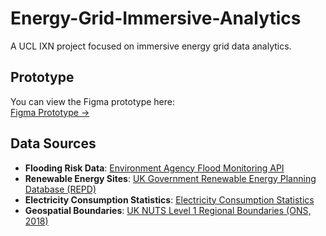 # Energy-Grid-Immersive-Analytics
A UCL IXN project focused on immersive energy grid data analytics.

## Prototype

You can view the Figma prototype here:  
[Figma Prototype →](https://www.figma.com/design/OQmP5Oy1DRHOOuSBoV6fce/Untitled?node-id=1-142&t=QEvBvoJhwFXfmGFQ-1)

## Data Sources

- **Flooding Risk Data**: [Environment Agency Flood Monitoring API](https://environment.data.gov.uk/flood-monitoring/id/floods)
- **Renewable Energy Sites**: [UK Government Renewable Energy Planning Database (REPD)](https://www.gov.uk/government/publications/renewable-energy-planning-database-monthly-extract)
- **Electricity Consumption Statistics**: [Electricity Consumption Statistics](https://www.gov.uk/government/statistics/regional-and-local-authority-electricity-consumption-statistics)
- **Geospatial Boundaries**: [UK NUTS Level 1 Regional Boundaries (ONS, 2018)](https://geoportal.statistics.gov.uk/datasets/44c039e762d94a42bf5e0580e8dd9f84_0/explore?location=55.193166%2C-3.316972%2C6.34)
